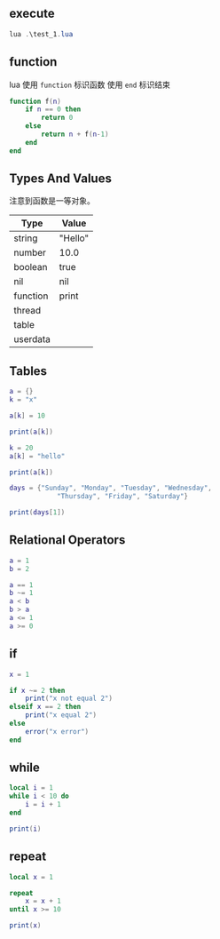 ## execute

```powershell
lua .\test_1.lua
```

## function

lua 使用 `function` 标识函数
使用 `end` 标识结束

```lua
function f(n)
    if n == 0 then
        return 0
    else
        return n + f(n-1)
    end    
end
```



## Types And Values

注意到函数是一等对象。

| Type     | Value   |
| -------- | ------- |
| string   | "Hello" |
| number   | 10.0    |
| boolean  | true    |
| nil      | nil     |
| function | print   |
| thread   |         |
| table    |         |
| userdata |         |

## Tables

```lua
a = {}
k = "x"

a[k] = 10

print(a[k])

k = 20
a[k] = "hello"

print(a[k])

days = {"Sunday", "Monday", "Tuesday", "Wednesday",
            "Thursday", "Friday", "Saturday"}

print(days[1])
```

## Relational Operators

```lua
a = 1
b = 2

a == 1
b ~= 1
a < b
b > a
a <= 1
a >= 0
```

## if

```lua
x = 1

if x ~= 2 then
    print("x not equal 2")
elseif x == 2 then
    print("x equal 2")
else
    error("x error")
end
```

## while

```lua
local i = 1
while i < 10 do
    i = i + 1
end

print(i)
```

## repeat

```lua
local x = 1

repeat
    x = x + 1
until x >= 10

print(x)
```


